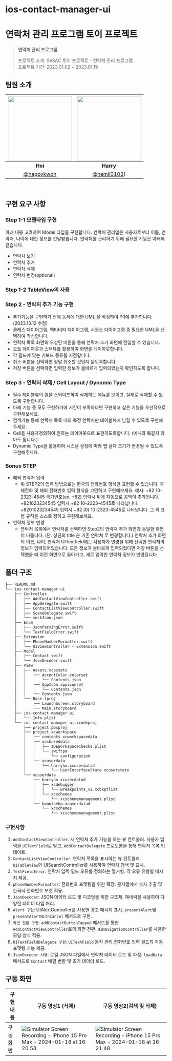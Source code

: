 # ios-contact-manager-ui
# 연락처 관리 프로그램 토이 프로젝트

> **연락처 관리 프로그램** <br>
>
> 프로젝트 소개: SeSAC 토이 프로젝트 - 연락처 관리 프로그램   
> 프로젝트 기간: 2023.01.02 ~ 2023.01.19

## 팀원 소개
| <img src="https://github.com/tasty-code/ios-rock-scissor-paper/assets/63277563/129dca38-b8b6-401e-893d-5a6ba5e0f927.png" width="200"> | <img src="https://github.com/jane1choi/ios-juice-maker/assets/63277563/7fbc1d13-79fa-41ab-9bd4-452da98b0094.png" width="200"> |
|:----------:|:---------:|
| **Hoi** | **Harry** |
| [@happykwon](https://github.com/happykwon) |  [@hemil0102](https://github.com/hemil0102)) | 
<br>

## 구현 요구 사항
### Step 1-1 모델타입 구현
아래 내용 고려하여 Model 타입을 구현합니다.
연락처 관리앱은 사용자로부터 이름, 연락처, 나이에 대한 정보를 전달받습니다.
연락처를 관리하기 위해 필요한 기능은 아래와 같습니다.
- 연락처 보기
- 연락처 추가
- 연락처 삭제
- 연락처 변경(optional)
### Step 1-2 TableView의 사용

### Step 2 - 연락처 추가 기능 구현
- 추가기능을 구현하기 전에 동작에 대한 UML 을 작성하여 PR에 추가합니다.(2023.10.12 수정)
- 클래스 다이어그램, 액티비티 다이어그램, 시퀀스 다이어그램 중 필요한 UML을 선택하여 작성합니다.
- 연락처 목록 화면의 우상단 버튼을 통해 연락처 추가 화면에 진입할 수 있습니다.
- 오토 레이아웃과 스택뷰를 활용하여 화면을 레이아웃합니다.
- 각 필드에 맞는 키보드 종류를 지정합니다.
- 취소 버튼을 선택하면 정말 취소할 것인지 묻도록합니다.
- 저장 버튼을 선택하면 입력한 정보가 올바르게 입력되었는지 확인하도록 합니다.

### Step 3 - 연락처 삭제 / Cell Layout / Dynamic Type
- 필수 테이블뷰의 셀을 스와이프하여 삭제하는 메뉴를 보이고, 실제로 삭제할 수 있도록 구현합니다.
- 아래 기능 중 모두 구현하기에 시간이 부족하다면 구현하고 싶은 기능을 우선적으로 구현해보세요.
- 검색기능 통해 연락처 목록 내의 특정 연락처만 테이블뷰에 남길 수 있도록 구현해 주세요.
- Cell을 사용자정의하여 원하는 레이아웃으로 표현하도록합니다. (예시와 똑같지 않아도 됩니다.)
- Dynamic Type을 활용하여 시스템 설정에 따라 앱 글자 크기가 변경될 수 있도록 구현해주세요.

### Bonus STEP
- 해외 연락처 입력
    - 위 STEP2의 입력 방법으로는 한국의 전화번호 형식만 표현할 수 있습니다.
국제전화 및 해외 전화번호 입력 형식을 고민하고 구현해보세요.
예시: +82 10-2323-4545
국가번호(ex. +82) 입력시 뒤에 자동으로 공백이 추가됩니다.
+821023234545 입력시 +82 10-2323-4545로 나타납니다.
+8201023234545 입력시 +82 (0) 10-2323-4545로 나타납니다.
그 외 표현 규칙은 스스로 정하고 구현해보세요.
- 연락처 정보 변경
    - 연락처 목록에서 연락처를 선택하면 Step2의 연락처 추가 화면과 동일한 화면이 나옵니다. (단. 상단의 title 은 기존 연락처 로 변경합니다.)
연락처 추가 화면 의 이름, 나이, 연락처 UITextfield에는 사용자가 변경을 위해 선택한 연락처의 정보가 입력되어있습니다.
모든 정보가 올바르게 입력되었다면 저장 버튼을 선택했을 때 이전 화면으로 돌아가고, 새로 입력한 연락처 정보가 반영됩니다

## 폴더 구조
```swift
├── README.md
└── ios-contact-manager-ui
    ├── Controller
    │   ├── AddContactViewController.swift
    │   ├── AppDelegate.swift
    │   ├── ContactListViewController.swift
    │   ├── SceneDelegate.swift
    │   └── mockJson.json
    ├── Enum
    │   ├── JsonParsingError.swift
    │   └── TextFieldError.swift
    ├── Extension
    │   ├── PhoneNumberFormatter.swift
    │   └── UIViewController + Extension.swift
    ├── Model
    │   ├── Contact.swift
    │   └── JsonDecoder.swift
    ├── View
    │   ├── Assets.xcassets
    │   │   ├── AccentColor.colorset
    │   │   │   └── Contents.json
    │   │   ├── AppIcon.appiconset
    │   │   │   └── Contents.json
    │   │   └── Contents.json
    │   └── Base.lproj
    │       ├── LaunchScreen.storyboard
    │       └── Main.storyboard
    ├── ios-contact-manager-ui
    │   └── Info.plist
    └── ios-contact-manager-ui.xcodeproj
        ├── project.pbxproj
        ├── project.xcworkspace
        │   ├── contents.xcworkspacedata
        │   ├── xcshareddata
        │   │   ├── IDEWorkspaceChecks.plist
        │   │   └── swiftpm
        │   │       └── configuration
        │   └── xcuserdata
        │       └── harryho.xcuserdatad
        │           └── UserInterfaceState.xcuserstate
        └── xcuserdata
            ├── harryho.xcuserdatad
            │   ├── xcdebugger
            │   │   └── Breakpoints_v2.xcbkptlist
            │   └── xcschemes
            │       └── xcschememanagement.plist
            └── kwontaeho.xcuserdatad
                └── xcschemes
                    └── xcschememanagement.plist

```
### 구현사항
1. `AddContactViewController`: 새 연락처 추가 기능을 하는 뷰 컨트롤러. 사용자 입력을 `UITextField`로 받고, `AddContactDelegate` 프로토콜을 통해 연락처 목록 업데이트.
2. `ContactListViewController`: 연락처 목록을 표시하는 뷰 컨트롤러. `UITableView`와 UISearchController를 사용하여 연락처 검색 및 표시.
3. `TextFieldError`: 연락처 입력 필드 오류를 정의하는 열거형. 각 오류 유형별 메시지 제공.
4. `phoneNumberFormatter`: 전화번호 포맷팅을 위한 확장. 문자열에서 숫자 추출 및 한국식 전화번호 포맷 적용.
5. `JsonDecoder`: JSON 데이터 로드 및 디코딩을 위한 구조체. 제네릭을 사용하여 다양한 데이터 타입 처리.
6. `Alert 구현`: UIAlertController를 사용한 경고 메시지 표시. `presentAlert`및 `presentAlertWithCancel` 메서드로 구현.
7. `화면 전환 구현`: `addContactButtonTapped` 메서드를 통한 `AddContactViewController`로의 화면 전환. `UINavigationController`를 사용한 모달 방식 적용.
8. `UITextFieldDelegate 구현`: `UITextField` 동작 관리.전화번호 입력 필드의 자동 포맷팅 기능 제공.
9. `JsonDecoder 사용`: 로컬 JSON 파일에서 연락처 데이터 로드 및 파싱. `loadData` 메서드로 `Contact` 배열 변환 및 초기 데이터 로드.

## 구동 화면
구현 내용 | 구동 영상1 (삭제) | 구동 영상2(검색 및 삭제)
-- | -- | -- 
구동화면 | ![Simulator Screen Recording - iPhone 15 Pro Max - 2024-01-18 at 16 20 53](https://github.com/tasty-code/ios-contact-manager-ui/assets/83139316/60e683d8-c7f2-46dd-b89e-72b65c6e983b) | ![Simulator Screen Recording - iPhone 15 Pro Max - 2024-01-18 at 16 21 48](https://github.com/tasty-code/ios-contact-manager-ui/assets/83139316/617015fc-7b27-4160-9ec0-13be9f62a436) |

